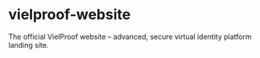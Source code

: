 # vielproof-website
The official VielProof website – advanced, secure virtual identity platform landing site.
